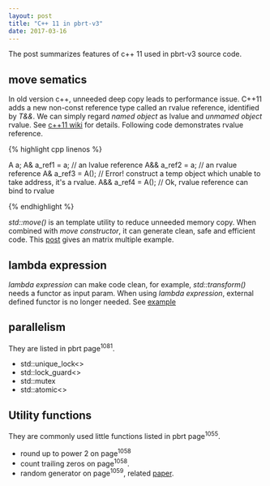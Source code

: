 ```yaml
---
layout: post
title: "C++ 11 in pbrt-v3"
date: 2017-03-16
---
```


The post summarizes features of c++ 11 used in pbrt-v3 source code.


## move sematics

In old version c++, unneeded deep copy leads to performance issue.
C++11 adds a new non-const reference type called an rvalue reference, identified by *T&&*.
We can simply regard *named object* as lvalue and *unmamed object* rvalue.
See [c++11 wiki](https://en.wikipedia.org/wiki/C%2B%2B11#Rvalue_references_and_move_constructors)
for details. Following code demonstrates rvalue reference.

{% highlight cpp linenos %}

A a;
A& a_ref1 = a;  // an lvalue reference
A&& a_ref2 = a;  // an rvalue reference
A&  a_ref3 = A();  // Error! construct a temp object which unable to take address, it's a rvalue.
A&& a_ref4 = A();  // Ok, rvalue reference can bind to rvalue

{% endhighlight %}

*std::move()* is an template utility to reduce unneeded memory copy. When combined with *move constructor*,
it can generate clean, safe and efficient code. This [post](http://clean-cpp.org/std_move-it/) gives an
matrix multiple example.
 

## lambda expression

*lambda expression* can make code clean, for example, *std::transform()* needs a functor as input param.
When using *lambda expression*, external defined functor is no longer needed.
See [example](http://stackoverflow.com/questions/7627098/what-is-a-lambda-expression-in-c11)


## parallelism

They are listed in pbrt page<sup>1081</sup>.

- std::unique_lock<>
- std::lock_guard<>
- std::mutex
- std::atomic<>

## Utility functions

They are commonly used little functions listed in pbrt page<sup>1055</sup>.

- round up to power 2 on page<sup>1058</sup>
- count trailing zeros on page<sup>1058</sup>.
- random generator on page<sup>1059</sup>, related [paper](https://www.cs.hmc.edu/~oneill/papers/).
 

